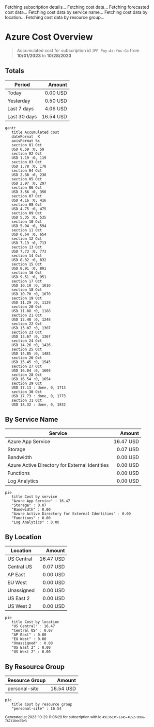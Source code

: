 Fetching subscription details...
Fetching cost data...
Fetching forecasted cost data...
Fetching cost data by service name...
Fetching cost data by location...
Fetching cost data by resource group...
# Azure Cost Overview

> Accumulated cost for subscription id `JPF Pay-As-You-Go` from **10/01/2023** to **10/28/2023**

## Totals

|Period|Amount|
|---|---:|
|Today|0.00 USD|
|Yesterday|0.50 USD|
|Last 7 days|4.06 USD|
|Last 30 days|16.54 USD|

```mermaid
gantt
   title Accumulated cost
   dateFormat  X
   axisFormat %s
   section 01 Oct
   USD 0.59 :0, 59
   section 02 Oct
   USD 1.19 :0, 119
   section 03 Oct
   USD 1.78 :0, 178
   section 04 Oct
   USD 2.38 :0, 238
   section 05 Oct
   USD 2.97 :0, 297
   section 06 Oct
   USD 3.56 :0, 356
   section 07 Oct
   USD 4.16 :0, 416
   section 08 Oct
   USD 4.75 :0, 475
   section 09 Oct
   USD 5.35 :0, 535
   section 10 Oct
   USD 5.94 :0, 594
   section 11 Oct
   USD 6.54 :0, 654
   section 12 Oct
   USD 7.13 :0, 713
   section 13 Oct
   USD 7.73 :0, 773
   section 14 Oct
   USD 8.32 :0, 832
   section 15 Oct
   USD 8.91 :0, 891
   section 16 Oct
   USD 9.51 :0, 951
   section 17 Oct
   USD 10.10 :0, 1010
   section 18 Oct
   USD 10.70 :0, 1070
   section 19 Oct
   USD 11.29 :0, 1129
   section 20 Oct
   USD 11.88 :0, 1188
   section 21 Oct
   USD 12.48 :0, 1248
   section 22 Oct
   USD 13.07 :0, 1307
   section 23 Oct
   USD 13.67 :0, 1367
   section 24 Oct
   USD 14.26 :0, 1426
   section 25 Oct
   USD 14.85 :0, 1485
   section 26 Oct
   USD 15.45 :0, 1545
   section 27 Oct
   USD 16.04 :0, 1604
   section 28 Oct
   USD 16.54 :0, 1654
   section 29 Oct
   USD 17.13 : done, 0, 1713
   section 30 Oct
   USD 17.73 : done, 0, 1773
   section 31 Oct
   USD 18.32 : done, 0, 1832
```

## By Service Name

|Service|Amount|
|---|---:|
|Azure App Service|16.47 USD|
|Storage|0.07 USD|
|Bandwidth|0.00 USD|
|Azure Active Directory for External Identities|0.00 USD|
|Functions|0.00 USD|
|Log Analytics|0.00 USD|

```mermaid
pie
   title Cost by service
   "Azure App Service" : 16.47
   "Storage" : 0.07
   "Bandwidth" : 0.00
   "Azure Active Directory for External Identities" : 0.00
   "Functions" : 0.00
   "Log Analytics" : 0.00
```

## By Location

|Location|Amount|
|---|---:|
|US Central|16.47 USD|
|Central US|0.07 USD|
|AP East|0.00 USD|
|EU West|0.00 USD|
|Unassigned|0.00 USD|
|US East 2|0.00 USD|
|US West 2|0.00 USD|

```mermaid
pie
   title Cost by location
   "US Central" : 16.47
   "Central US" : 0.07
   "AP East" : 0.00
   "EU West" : 0.00
   "Unassigned" : 0.00
   "US East 2" : 0.00
   "US West 2" : 0.00
```

## By Resource Group

|Resource Group|Amount|
|---|---:|
|personal-site|16.54 USD|

```mermaid
pie
   title Cost by resource group
   "personal-site" : 16.54
```

<sup>Generated at 2023-10-29 11:06:29 for subscription with id `4913be3f-a345-4652-9bba-767418dd25e3`</sup>

